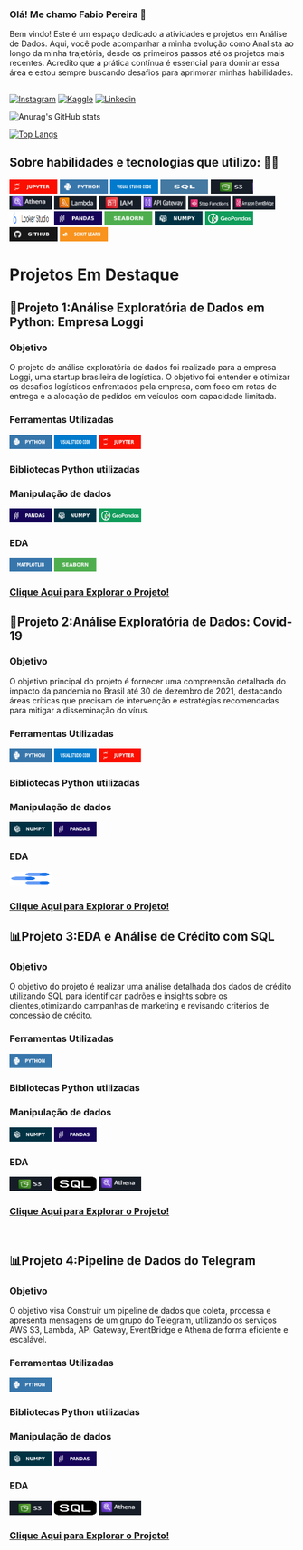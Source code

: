 ### Olá! Me chamo Fabio Pereira 👋
Bem vindo! Este é um espaço dedicado a atividades e projetos em Análise de Dados. Aqui, você pode acompanhar a minha evolução como Analista ao longo da minha trajetória, desde os primeiros passos até os projetos mais recentes. Acredito que a prática contínua é essencial para dominar essa área e estou sempre buscando desafios para aprimorar minhas habilidades.
##
[![Instagram](https://img.shields.io/badge/Instagram-E4405F?style=for-the-badge&logo=instagram&logoColor=white)](https://www.instagram.com/7Fabio7Pereira7/)
[![Kaggle](https://img.shields.io/badge/Kaggle-20BEFF?style=for-the-badge&logo=Kaggle&logoColor=white)](https://www.kaggle.com/FabioPereira445 )
[![Linkedin](https://img.shields.io/badge/LinkedIn-0077B5?style=for-the-badge&logo=linkedin&logoColor=white)](https://www.linkedin.com/in/fabio--pereira/)

![Anurag's GitHub stats](https://github-readme-stats.vercel.app/api?username=FabioPereira445&show_icons=true&theme=merko)

[![Top Langs](https://github-readme-stats.vercel.app/api/top-langs/?username=FabioPereira445&layout=compact)](https://github.com/FabioPereira445/github-readme-stats)

## Sobre habilidades e tecnologias que utilizo: 🧑‍💻

<div>
 <img src="image/img_jupyter.svg" alt="" width="85" height="25" title="img_jupyter">
 <img src="image/img_python.svg" alt="" width="85" height="25" title="img_python">
 <img src="image/img_VScode.svg" alt="" width="85" height="25" title="img_VScode">
 <img src="image/img_Sql.svg" alt="" width="85" height="25" title="img_python">
 <img src="image/s3.png" alt="Uma bela paisagem" width="75" height="25" title="SQL">
 <img src="image/Athena.png" alt="Uma bela paisagem" width="75" height="25" title="ATHENA">
 <img src="image/AWSLambda.png" alt="Uma bela paisagem" width="75" height="25" title="AWSLambda">
 <img src="image/AWS_IAM.png" alt="Uma bela paisagem" width="75" height="25" title="AWSIAM">
 <img src="image/APIgateway.png" alt="Uma bela paisagem" width="75" height="25" title="APIGateway">
 <img src="image/AWS_stepfun.png" alt="Uma bela paisagem" width="75" height="25" title="AWS_Stepfunctions">
 <img src="image/AWS-EVENT.png" alt="Uma bela paisagem" width="75" height="25" title="AWS_EventBridge">
 <img src="image/Looker Studio.png" alt="Uma bela paisagem" width="75" height="25" title="Looker_Studio">
   

 <img src="image/img_pandas.svg" alt="" width="85" height="25" title="img_pandas">
 <img src="image/img_seaborn.svg" alt="" width="85" height="25" title="img_jupyter">
 <img src="image/img_numpy.svg" alt="" width="85" height="25" title="img_numpy">
 <img src="image/img_geopandas.png" alt="" width="85" height="25" title="img_geopandas">
 <img src="image/img_github.svg" alt="" width="85" height="25" title="github>
  
 <img src="image/img_sckitlearn.svg" alt="" width="85" height="25" title="sckitlearn">
 <img src="image/img_sckitlearn.svg" alt="" width="85" height="25" title="">

   # Projetos Em Destaque
<h2> 🚚Projeto 1:Análise Exploratória de Dados em Python: Empresa Loggi</h2>
<h3>Objetivo </h3>
O projeto de análise exploratória de dados foi realizado para a empresa Loggi, uma startup brasileira de logística. O objetivo foi entender e otimizar os desafios logísticos enfrentados pela empresa, com foco em rotas de entrega e a alocação de pedidos em veículos com capacidade limitada.
<h3>Ferramentas Utilizadas</h3>
<img src="image/img_python.svg" alt="Uma bela paisagem" width="75" height="25" title="img_python">
<img src="image/img_VScode.svg" alt="Uma bela paisagem" width="75" height="25" title="img_VScode">
<img src="image/img_jupyter.svg" alt="Uma bela paisagem" width="75" height="25" title="img_jupyter">
<h3>Bibliotecas Python utilizadas</h3>
<h3> Manipulação de dados</h3>
<img src="image/img_pandas.svg" alt="Uma bela paisagem" width="75" height="25" title="img_pandas">
<img src="image/img_numpy.svg" alt="Uma bela paisagem" width="75" height="25" title="img_numpy">
<img src="image/img_geopandas.png" alt="Uma bela paisagem" width="75" height="25" title="img_numpy">
<h3> EDA</h3>
<img src="image/img_matplotlib.svg" alt="Uma bela paisagem" width="75" height="25" title="img_matplotlib">
<img src="image/img_seaborn.svg" alt="Uma bela paisagem" width="75" height="25" title="Clique para ampliar">
<H3><a href="https://github.com/FabioPereira445/Projeto-01">Clique Aqui para Explorar o Projeto! </a></H3>

<h2> 🦠Projeto 2:Análise Exploratória de Dados: Covid-19</h2>
<h3>Objetivo </h3>
O objetivo principal do projeto é fornecer uma compreensão detalhada do impacto da pandemia no Brasil até 30 de dezembro de 2021, destacando áreas críticas que precisam de intervenção e estratégias recomendadas para mitigar a disseminação do vírus.
<h3>Ferramentas Utilizadas</h3>
<img src="image/img_python.svg" alt="Uma bela paisagem" width="75" height="25" title="img_python">
<img src="image/img_VScode.svg" alt="Uma bela paisagem" width="75" height="25" title="img_VScode">
<img src="image/img_jupyter.svg" alt="Uma bela paisagem" width="75" height="25" title="img_jupyter">
<h3>Bibliotecas Python utilizadas</h3>
<h3> Manipulação de dados</h3>
<img src="image/img_numpy.svg" alt="Uma bela paisagem" width="75" height="25" title="img_pandas">
<img src="image/img_pandas.svg" alt="Uma bela paisagem" width="75" height="25" title="img_numpy">
<h3> EDA</h3>
<img src="image/img-google-data-studio (1).svg" alt="Uma bela paisagem" width="75" height="25" title="img_looker-data">
<H3><a href="https://github.com/FabioPereira445/Projeto-2/tree/main">Clique Aqui para Explorar o Projeto! </a></H3>    

<h2> 📊Projeto 3:EDA e Análise de Crédito com SQL</h2>
<h3>Objetivo </h3>
O objetivo do projeto é realizar uma análise detalhada dos dados de crédito utilizando SQL para identificar padrões e insights sobre os clientes,otimizando campanhas de marketing e revisando critérios de concessão de crédito.
<h3>Ferramentas Utilizadas</h3>
<img src="image/img_python.svg" alt="Uma bela paisagem" width="75" height="25" title="img_python">
<h3>Bibliotecas Python utilizadas</h3>
<h3> Manipulação de dados</h3>
<img src="image/img_numpy.svg" alt="Uma bela paisagem" width="75" height="25" title="">
<img src="image/img_pandas.svg" alt="Uma bela paisagem" width="75" height="25" title="">
<h3> EDA</h3>
<img src="image/s3.png" alt="Uma bela paisagem" width="75" height="25" title="SQL">
<img src="image/sql (1).png" alt="Uma bela paisagem" width="75" height="25" title="S3">
<img src="image/Athena.png" alt="Uma bela paisagem" width="75" height="25" title="ATHENA">
<H3><a href="https://github.com/FabioPereira445/Projeto-3">Clique Aqui para Explorar o Projeto! </a></H3>  
</div><br/>


<h2> 📊Projeto 4:Pipeline de Dados do Telegram </h2>
<h3>Objetivo </h3>
O objetivo visa Construir um pipeline de dados que coleta, processa e apresenta mensagens de um grupo do Telegram, utilizando os serviços AWS S3, Lambda, API Gateway, EventBridge e Athena de forma eficiente e escalável.
<h3>Ferramentas Utilizadas</h3>
<img src="image/img_python.svg" alt="Uma bela paisagem" width="75" height="25" title="img_python">
<h3>Bibliotecas Python utilizadas</h3>
<h3> Manipulação de dados</h3>
<img src="image//img_numpy.svg" alt="Uma bela paisagem" width="75" height="25" title="">
<img src="image//img_pandas.svg" alt="Uma bela paisagem" width="75" height="25" title="">
<h3> EDA</h3>
<img src="image/s3.png" alt="Uma bela paisagem" width="75" height="25" title="SQL">
<img src="image/sql (1).png" alt="Uma bela paisagem" width="75" height="25" title="S3">
<img src="image/Athena.png" alt="Uma bela paisagem" width="75" height="25" title="ATHENA">
<H3><a href="[https://github.com/FabioPereira445/Projeto-04/blob/main/README.md]">Clique Aqui para Explorar o Projeto! </a></H3>  
</div><br/>


